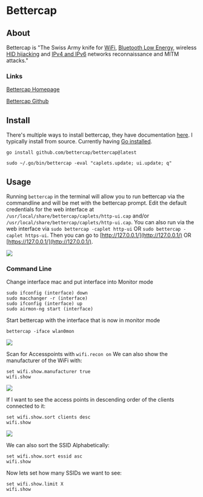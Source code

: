 # Bettercap

## About

Bettercap is "The Swiss Army knife for [WiFi](https://www.bettercap.org/modules/wifi/), [Bluetooth Low Energy](https://www.bettercap.org/modules/ble/), wireless [HID hijacking](https://www.bettercap.org/modules/hid/) and [IPv4 and IPv6](https://www.bettercap.org/modules/ethernet) networks reconnaissance and MITM attacks."

### Links

[Bettercap Homepage](https://www.bettercap.org/)

[Bettercap Github](https://github.com/bettercap/bettercap)

## Install

There's multiple ways to install bettercap, they have documentation [here](https://www.bettercap.org/installation/). I typically install from source. Currently having [Go installed](https://go.dev/doc/install).

```
go install github.com/bettercap/bettercap@latest
```

```
sudo ~/.go/bin/bettercap -eval "caplets.update; ui.update; q"
```

## Usage

Running `bettercap` in the terminal will allow you to run bettercap via the commandline and will be met with the bettercap prompt. Edit the default credentials for the web interface at `/usr/local/share/bettercap/caplets/http-ui.cap` and/or `/usr/local/share/bettercap/caplets/http-ui.cap`. You can also run via the web interface via `sudo bettercap -caplet http-ui` OR `sudo bettercap -caplet https-ui`. Then you can go to [http://127.0.0.1/](http://127.0.0.1/) OR [https://127.0.0.1/](http://127.0.0.1/).

![](https://cybersec.th4ntis.com/~gitbook/image?url=https%3A%2F%2F667808901-files.gitbook.io%2F%7E%2Ffiles%2Fv0%2Fb%2Fgitbook-x-prod.appspot.com%2Fo%2Fspaces%252FTdW22AGCceN8oUXfdlKI%252Fuploads%252FPX5s3FRkDGrXUfJuD3wI%252Fimage.png%3Falt%3Dmedia%26token%3Dde6f4743-d404-42e5-98d2-9f76784deba2\&width=768\&dpr=4\&quality=100\&sign=606a575\&sv=2)

### Command Line

Change interface mac and put interface into Monitor mode

```
sudo ifconfig (interface) down
sudo macchanger -r (interface)
sudo ifconfig (interface) up
sudo airmon-ng start (interface)
```

Start bettercap with the interface that is now in monitor mode

```
bettercap -iface wlan0mon
```

![](https://cybersec.th4ntis.com/~gitbook/image?url=https%3A%2F%2F667808901-files.gitbook.io%2F%7E%2Ffiles%2Fv0%2Fb%2Fgitbook-x-prod.appspot.com%2Fo%2Fspaces%252FTdW22AGCceN8oUXfdlKI%252Fuploads%252FPuxgT9w0nILOf0xlcJWD%252Fimage.png%3Falt%3Dmedia%26token%3D7ada8673-fea5-4047-9a72-8b0093324593\&width=768\&dpr=4\&quality=100\&sign=5b3f3630\&sv=2)

Scan for Accesspoints with `wifi.recon on` We can also show the manufacturer of the WiFi with:

```
set wifi.show.manufacturer true
wifi.show
```

![](https://cybersec.th4ntis.com/~gitbook/image?url=https%3A%2F%2F667808901-files.gitbook.io%2F%7E%2Ffiles%2Fv0%2Fb%2Fgitbook-x-prod.appspot.com%2Fo%2Fspaces%252FTdW22AGCceN8oUXfdlKI%252Fuploads%252F9pHeKRw9VCM3niTJkkD3%252Fimage.png%3Falt%3Dmedia%26token%3D807d710a-b4b4-4549-aaf7-a48a830248b7\&width=768\&dpr=4\&quality=100\&sign=6133608d\&sv=2)

If I want to see the access points in descending order of the clients connected to it:

```
set wifi.show.sort clients desc
wifi.show
```

![](https://cybersec.th4ntis.com/~gitbook/image?url=https%3A%2F%2F667808901-files.gitbook.io%2F%7E%2Ffiles%2Fv0%2Fb%2Fgitbook-x-prod.appspot.com%2Fo%2Fspaces%252FTdW22AGCceN8oUXfdlKI%252Fuploads%252FxWp7MfC4g62u1URzRexV%252Fimage.png%3Falt%3Dmedia%26token%3D9f89fbb4-1b70-46bb-a604-3e1150de30a5\&width=768\&dpr=4\&quality=100\&sign=cd98b46b\&sv=2)

We can also sort the SSID Alphabetically:

```
set wifi.show.sort essid asc
wifi.show
```

Now lets set how many SSIDs we want to see:

```
set wifi.show.limit X
wifi.show
```
